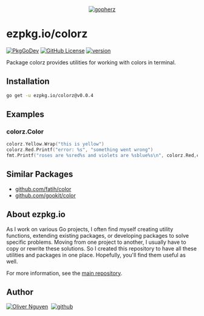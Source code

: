 <div align="center">

[![gopherz](https://ezpkg.io/_/gopherz.svg)](https://ezpkg.io)

</div>

# ezpkg.io/colorz

[![PkgGoDev](https://pkg.go.dev/badge/ezpkg.io/colorz)](https://pkg.go.dev/ezpkg.io/colorz)
[![GitHub License](https://img.shields.io/github/license/ezpkg/colorz)](https://github.com/ezpkg/colorz/tree/main/LICENSE)
[![version](https://img.shields.io/github/v/tag/ezpkg/colorz?label=version)](https://github.com/ezpkg/colorz/tags)

Package colorz provides utilities for working with colors in terminal.

## Installation

```sh
go get -u ezpkg.io/colorz@v0.0.4
```

## Examples

### colorz.Color

```go
colorz.Yellow.Wrap("this is yellow")
colorz.Red.Printf("error: %s", "something went wrong")
fmt.Printf("roses are %sred%s and violets are %sblue%s\n", colorz.Red,colorz.Reset, colorz.Green, colorz.Reset)
```

## Similar Packages

- [github.com/fatih/color](https://github.com/fatih/color)
- [github.com/gookit/color](https://github.com/gookit/color)

## About ezpkg.io

As I work on various Go projects, I often find myself creating utility functions, extending existing packages, or developing packages to solve specific problems. Moving from one project to another, I usually have to copy or rewrite these solutions. So I created this repository to have all these utilities and packages in one place. Hopefully, you'll find them useful as well.

For more information, see the [main repository](https://github.com/ezpkg/ezpkg).

## Author

[![Oliver Nguyen](https://olivernguyen.io/_/badge.svg)](https://olivernguyen.io)&nbsp;&nbsp;[![github](https://img.shields.io/badge/GitHub-100000?style=for-the-badge&logo=github&logoColor=white)](https://github.com/iOliverNguyen)
